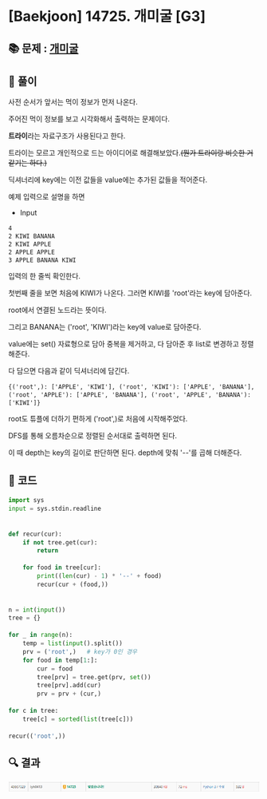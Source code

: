 # [Baekjoon] 14725. 개미굴 [G3]

## 📚 문제 : [개미굴](https://www.acmicpc.net/problem/14725)

## 📖 풀이

사전 순서가 앞서는 먹이 정보가 먼저 나온다.

주어진 먹이 정보를 보고 시각화해서 출력하는 문제이다.

**트라이**라는 자료구조가 사용된다고 한다.

트라이는 모르고 개인적으로 드는 아이디어로 해결해보았다.~~(뭔가 트라이랑 비슷한 거 같기는 하다.)~~

딕셔너리에 key에는 이전 값들을 value에는 추가된 값들을 적어준다.

예제 입력으로 설명을 하면

- Input

```
4
2 KIWI BANANA
2 KIWI APPLE
2 APPLE APPLE
3 APPLE BANANA KIWI
```

입력의 한 줄씩 확인한다.

첫번째 줄을 보면 처음에 KIWI가 나온다. 그러면 KIWI를 'root'라는 key에 담아준다.

root에서 연결된 노드라는 뜻이다.

그리고 BANANA는 ('root', 'KIWI')라는 key에 value로 담아준다.

value에는 set() 자료형으로 담아 중복을 제거하고, 다 담아준 후 list로 변경하고 정렬해준다.

다 담으면 다음과 같이 딕셔너리에 담긴다.

```
{('root',): ['APPLE', 'KIWI'], ('root', 'KIWI'): ['APPLE', 'BANANA'], 
('root', 'APPLE'): ['APPLE', 'BANANA'], ('root', 'APPLE', 'BANANA'): ['KIWI']}
```

root도 튜플에 더하기 편하게 ('root',)로 처음에 시작해주었다.

DFS를 통해 오름차순으로 정렬된 순서대로 출력하면 된다.

이 때 depth는 key의 길이로 판단하면 된다. depth에 맞춰 '--'를 곱해 더해준다.

## 📒 코드

```python
import sys
input = sys.stdin.readline


def recur(cur):
    if not tree.get(cur):
        return

    for food in tree[cur]:
        print((len(cur) - 1) * '--' + food)
        recur(cur + (food,))


n = int(input())
tree = {}

for _ in range(n):
    temp = list(input().split())
    prv = ('root',)   # key가 0인 경우
    for food in temp[1:]:
        cur = food
        tree[prv] = tree.get(prv, set())
        tree[prv].add(cur)
        prv = prv + (cur,)

for c in tree:
    tree[c] = sorted(list(tree[c]))

recur(('root',))
```

## 🔍 결과

![image-20220707160959121](README.assets/image-20220707160959121.png)